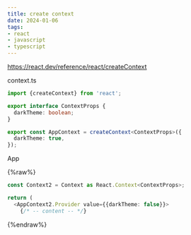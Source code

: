 ```yaml
---
title: create context
date: 2024-01-06
tags:
- react
- javascript
- typescript
---
```


<https://react.dev/reference/react/createContext>

context.ts

```ts
import {createContext} from 'react';

export interface ContextProps {
  darkTheme: boolean;
}

export const AppContext = createContext<ContextProps>({
  darkTheme: true,
});
```

App

{%raw%}
```ts
const Context2 = Context as React.Context<ContextProps>;

return (
  <AppContext2.Provider value={{darkTheme: false}}>
    {/* -- content -- */}
```
{%endraw%}
